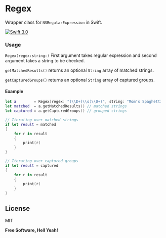 # Regex
Wrapper class for `NSRegularExpression` in Swift.

[![Swift 3.0](https://img.shields.io/badge/Swift-3.0-orange.svg)]()

### Usage
``Regex(regex:string:)``  First argument takes regular expression and second argument takes a string to be checked.

``getMatchedResults()`` returns an optional ``String`` array of matched strings.

``getCapturedGroups()`` returns an optional ``String`` array of captured groups.

#### Example
```Swift
let a        = Regex(regex: "(\\D+)\\s(\\D+)", string: "Mom's Spaghetti")
let matched  = a.getMatchedResults() // matched strings
let captured = a.getCapturedGroups() // grouped strings

// Iterating over matched strings
if let result = matched 
{
    for r in result
    {
        print(r)
    }
}

// Iterating over captured groups
if let result = captured
{
    for r in result
    {
        print(r)
    }
}
````



License
----

MIT


**Free Software, Hell Yeah!**
